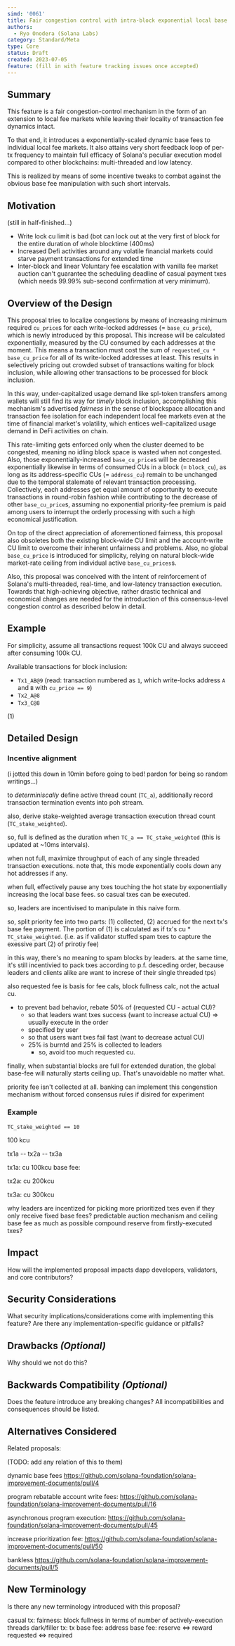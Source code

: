 ```yaml
---
simd: '0061'
title: Fair congestion control with intra-block exponential local base fee
authors:
  - Ryo Onodera (Solana Labs)
category: Standard/Meta
type: Core
status: Draft
created: 2023-07-05
feature: (fill in with feature tracking issues once accepted)
---
```


## Summary

This feature is a fair congestion-control mechanism in the form of an extension
to local fee markets while leaving their locality of transaction fee dynamics
intact.

To that end, it introduces a exponentially-scaled dynamic base fees to
individual local fee markets. It also attains very short feedback loop of
per-tx frequency to maintain full efficacy of Solana's peculiar execution
model compared to other blockchains: multi-threaded and low latency.

This is realized by means of some incentive tweaks to combat against the
obvious base fee manipulation with such short intervals.

## Motivation

(still in half-finished...)

- Write lock cu limit is bad (bot can lock out at the very first of block for
  the entire duration of whole blocktime (400ms)
- Increased Defi activities around any volatile financial markets could starve
  payment transactions for extended time
- Inter-block and linear Voluntary fee escalation with vanilla fee market
  auction can't guarantee the scheduling deadline of casual payment txes (which
  needs 99.99% sub-second confirmation at very minimum).

## Overview of the Design

This proposal tries to localize congestions by means of increasing minimum
required `cu_price`s for each write-locked addresses (= `base_cu_price`), which
is newly introduced by this proposal. This increase will be calculated
exponentially, measured by the CU consumed by each addresses at the moment.
This means a transaction must cost the sum of `requested_cu * base_cu_price`
for all of its write-locked addresses at least. This results in selectively
pricing out crowded subset of transactions waiting for block inclusion, while
allowing other transactions to be processed for block inclusion.

In this way, under-capitalized usage demand like spl-token transfers among
wallets will still find its way for _timely_ block inclusion, accomplishing
this mechanism's advertised _fairness_ in the sense of blockspace allocation
and transaction fee isolation for each independent local fee markets even at
the time of financial market's volatility, which entices well-capitalized usage
demand in DeFi activities on chain. 

This rate-limiting gets enforced only when the cluster deemed to be congested,
meaning no idling block space is wasted when not congested. Also, those
exponentially-increased `base_cu_price`s will be decreased exponentially
likewise in terms of consumed CUs in a block (= `block_cu`), as long as its
address-specific CUs (= `address_cu`) remain to be unchanged due to the
temporal stalemate of relevant transaction processing. Collectively, each
addresses get equal amount of opportunity to execute transactions in
round-robin fashion while contributing to the decrease of other
`base_cu_price`s, assuming no exponential priority-fee premium is paid among
users to interrupt the orderly processing with such a high economical
justification.

On top of the direct appreciation of aforementioned fairness, this proposal
also obsoletes both the existing block-wide CU limit and the account-write CU
limit to overcome their inherent unfairness and problems. Also, no global
`base_cu_price` is introduced for simplicity, relying on natural block-wide
market-rate ceiling from individual active `base_cu_prices`s.

Also, this proposal was conceived with the intent of reinforcement of Solana's
multi-threaded, real-time, and low-latency transaction execution. Towards that
high-achieving objective, rather drastic technical and economical changes are
needed for the introduction of this consensus-level congestion control as
described below in detail.

## Example

For simplicity, assume all transactions request 100k CU and always succeed after consuming 100k CU.

Available transactions for block inclusion:

- `Tx1_AB@9` (read: transaction numbered as `1`, which write-locks address `A` and `B` with `cu_price == 9`)
- `Tx2_A@8`
- `Tx3_C@8`

(1) 

## Detailed Design

### Incentive alignment







(i jotted this down in 10min before going to bed! pardon for being so random
writings...)

to *determiniscally* define active thread count (`TC_a`), additionally record
transaction termination events into poh stream.

also, derive stake-weighted average transaction execution thread count
(`TC_stake_weighted`).

so, full is defined as the duration when  `TC_a == TC_stake_weighted` (this is
updated at ~10ms intervals).

when not full, maximize throughput of each of any single threaded transaction
executions. note that, this mode exponentially cools down any hot addresses if
any.

when full, effectively pause any txes touching the hot state by exponentially
increasing the local base fees. so casual txes can be executed.

so, leaders are incentivised to manipulate in this naive form.

so, split priority fee into two parts: (1) collected, (2) accrued for the next
tx's base fee payment. The portion of (1) is calculated as if tx's cu *
`TC_stake_weighted`. (i.e. as if validator stuffed spam txes to capture the
exessive part (2) of prirotiy fee)

in this way, there's no meaning to spam blocks by leaders. at the same time,
it's still incentivied to pack txes according to p.f. desceding order, because
leaders and clients alike are want to increse of their single threaded tps)

also requested fee is basis for fee cals, block fullness calc, not the actual
cu.
- to prevent bad behavior, rebate 50% of (requested CU - actual CU)?
  - so that leaders want txes success (want to increase actual CU) => usually
    execute in the order
  - specified by user
  - so that users want txes fail fast (want to decrease actual CU)
  - 25% is burntd and 25% is collected to leaders
    - so, avoid too much requested cu.

finally, when substantial blocks are full for extended duration, the global base-fee
will naturally starts ceiling up. That's unavoidable no matter what.

priority fee isn't collected at all.
banking can implement this congenstion mechanism without forced consensus rules if disired for experiment

### Example

`TC_stake_weighted == 10` 

100 kcu

tx1a -- tx2a -- tx3a

tx1a:
  cu 100kcu
  base fee: 

tx2a:
  cu 200kcu

tx3a:
  cu 300kcu

why leaders are incentized for picking more prioritized txes even if they only receive fixed base fees?
  predictable auction mechanism and ceiling base fee as much as possible
  compound reserve from firstly-executed txes?


## Impact

How will the implemented proposal impacts dapp developers, validators, and core contributors?

## Security Considerations

What security implications/considerations come with implementing this feature?
Are there any implementation-specific guidance or pitfalls?

## Drawbacks *(Optional)*

Why should we not do this?

## Backwards Compatibility *(Optional)*

Does the feature introduce any breaking changes? All incompatibilities and
consequences should be listed.

## Alternatives Considered

Related proposals:

(TODO: add any relation of this to them)

dynamic base fees
https://github.com/solana-foundation/solana-improvement-documents/pull/4

program rebatable account write fees:
https://github.com/solana-foundation/solana-improvement-documents/pull/16

asynchronous program execution:
https://github.com/solana-foundation/solana-improvement-documents/pull/45

increase prioritization fee:
https://github.com/solana-foundation/solana-improvement-documents/pull/50

bankless
https://github.com/solana-foundation/solana-improvement-documents/pull/5

## New Terminology

Is there any new terminology introduced with this proposal?

casual tx:
fairness:
block fullness in terms of number of actively-execution threads
dark/filler tx: 
tx base fee:
address base fee:
reserve <=> reward
requested <=> required

